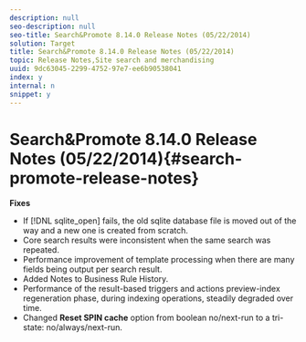 ```yaml
---
description: null
seo-description: null
seo-title: Search&Promote 8.14.0 Release Notes (05/22/2014)
solution: Target
title: Search&Promote 8.14.0 Release Notes (05/22/2014)
topic: Release Notes,Site search and merchandising
uuid: 9dc63045-2299-4752-97e7-ee6b90538041
index: y
internal: n
snippet: y
---
```


# Search&Promote 8.14.0 Release Notes (05/22/2014){#search-promote-release-notes}

 **Fixes**

* If [!DNL sqlite_open] fails, the old sqlite database file is moved out of the way and a new one is created from scratch. 
* Core search results were inconsistent when the same search was repeated. 
* Performance improvement of template processing when there are many fields being output per search result. 
* Added Notes to Business Rule History. 
* Performance of the result-based triggers and actions preview-index regeneration phase, during indexing operations, steadily degraded over time. 
* Changed **Reset SPIN cache** option from boolean no/next-run to a tri-state: no/always/next-run.


